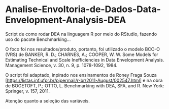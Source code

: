 # Analise-Envoltoria-de-Dados-Data-Envelopment-Analysis-DEA
Script de como rodar DEA na linguagem R por meio do RStudio, fazendo uso do pacote Benchmarking...

O foco foi nos resultados/produto, portanto, foi utilizado o modelo BCC-O (VRS) de BANKER, R. D.; CHARNES, A.; COOPER, W. W. Some Models for Estimating Technical and Scale Inefficiencies in Data Envelopment Analysis. Management Science, v. 30, n. 9, p. 1078-1092, 1984.

O script foi adaptado, inpirado nos ensinamentos de Roney Fraga Souza [https://listas.inf.ufpr.br/pipermail/r-br/2011-August/002547.html] e na obra de BOGETOFT, P.; OTTO, L. Benchmarking with DEA, SFA, and R. New York: Springer, v. 157, 2011.

Atenção quanto a seleção das variáveis.
